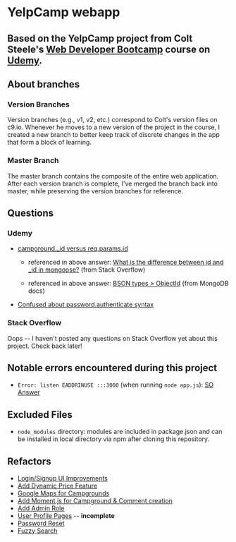 # YelpCamp webapp

## Based on the YelpCamp project from Colt Steele's [Web Developer Bootcamp](https://www.udemy.com/the-web-developer-bootcamp/) course on [Udemy](https://www.udemy.com).

## About branches

### Version Branches
Version branches (e.g., v1, v2, etc.) correspond to Colt's version files on c9.io. Whenever he moves to a new version of the project in the course, I created a new branch to better keep track of discrete changes in the app that form a block of learning.

### Master Branch
The master branch contains the composite of the entire web application. After each version branch is complete, I've merged the branch back into master, while preserving the version branches for reference.

## Questions

### Udemy
* [campground.\_id versus req.params.id](https://www.udemy.com/the-web-developer-bootcamp/learn/v4/questions/3596390)  

  * referenced in above answer: [What is the difference between id and \_id in mongoose?](https://stackoverflow.com/questions/15724272/what-is-the-difference-between-id-and-id-in-mongoose/15724424#15724424) (from Stack Overflow)

  * referenced in above answer: [BSON types > ObjectId](https://docs.mongodb.com/manual/reference/bson-types/#objectid) (from MongoDB docs)

* [Confused about password.authenticate syntax](https://www.udemy.com/the-web-developer-bootcamp/learn/v4/questions/3600388) 

### Stack Overflow
Oops -- I haven't posted any questions on Stack Overflow yet about this project. Check back later!

## Notable errors encountered during this project
* `Error: listen EADDRINUSE :::3000` (when running `node app.js`): [SO Answer](https://stackoverflow.com/a/30163868)

## Excluded Files
* `node_modules` directory: modules are included in package.json and can be installed in local directory via npm after cloning this repository.

## Refactors 
* [Login/Signup UI Improvements](http://slides.com/nax3t/yelpcamp-refactor-ui#/)
* [Add Dynamic Price Feature](http://slides.com/nax3t/yelpcamp-refactor-pricing#/)
* [Google Maps for Campgrounds](http://slides.com/nax3t/yelpcamp-refactor-google-maps#/)
* [Add Moment.js for Campground & Comment creation](http://slides.com/nax3t/yelpcamp-refactor-moment#/)
* [Add Admin Role](https://www.youtube.com/watch?v=somc45pnM2k)
* [User Profile Pages](https://youtu.be/6ar77jZ_ajc) -- **incomplete**
* [Password Reset](https://youtu.be/UV9FvlTySGg)
* [Fuzzy Search](https://www.youtube.com/watch?v=9_lKMTXVk64)